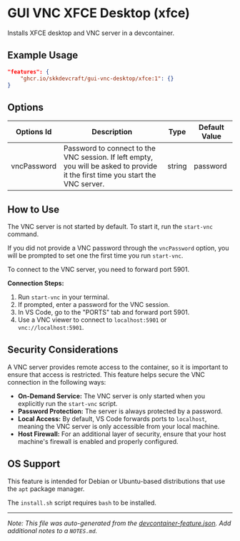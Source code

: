 
# GUI VNC XFCE Desktop (xfce)

Installs XFCE desktop and VNC server in a devcontainer.

## Example Usage

```json
"features": {
    "ghcr.io/skkdevcraft/gui-vnc-desktop/xfce:1": {}
}
```

## Options

| Options Id | Description | Type | Default Value |
|-----|-----|-----|-----|
| vncPassword | Password to connect to the VNC session. If left empty, you will be asked to provide it the first time you start the VNC server. | string | password |

## How to Use

The VNC server is not started by default. To start it, run the `start-vnc` command.

If you did not provide a VNC password through the `vncPassword` option, you will be prompted to set one the first time you run `start-vnc`.

To connect to the VNC server, you need to forward port 5901.

**Connection Steps:**

1.  Run `start-vnc` in your terminal.
2.  If prompted, enter a password for the VNC session.
3.  In VS Code, go to the "PORTS" tab and forward port 5901.
4.  Use a VNC viewer to connect to `localhost:5901` or `vnc://localhost:5901`.

## Security Considerations

A VNC server provides remote access to the container, so it is important to ensure that access is restricted. This feature helps secure the VNC connection in the following ways:

- **On-Demand Service:** The VNC server is only started when you explicitly run the `start-vnc` script.
- **Password Protection:** The server is always protected by a password.
- **Local Access:** By default, VS Code forwards ports to `localhost`, meaning the VNC server is only accessible from your local machine.
- **Host Firewall:** For an additional layer of security, ensure that your host machine's firewall is enabled and properly configured.

## OS Support

This feature is intended for Debian or Ubuntu-based distributions that use the `apt` package manager.

The `install.sh` script requires `bash` to be installed.

---

_Note: This file was auto-generated from the [devcontainer-feature.json](https://github.com/skkdevcraft/gui-vnc-desktop/blob/main/src/xfce/devcontainer-feature.json).  Add additional notes to a `NOTES.md`._
